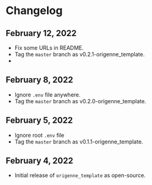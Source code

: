 # Changelog

## February 12, 2022
- Fix some URLs in README.
- Tag the `master` branch as v0.2.1-origenne_template.
-
## February 8, 2022
- Ignore `.env` file anywhere.
- Tag the `master` branch as v0.2.0-origenne_template.

## February 5, 2022
- Ignore root `.env` file
- Tag the `master` branch as v0.1.1-origenne_template.

## February 4, 2022
- Initial release of `origenne_template` as open-source.
